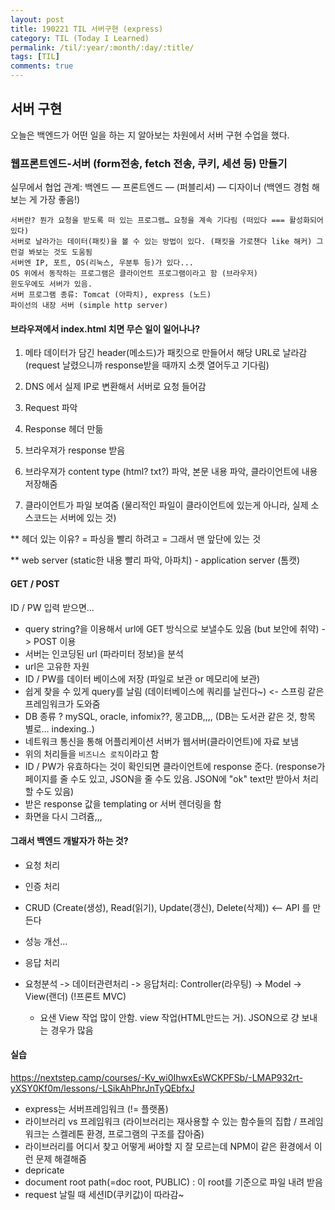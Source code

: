 ```yaml
---
layout: post
title: 190221 TIL 서버구현 (express)
category: TIL (Today I Learned)
permalink: /til/:year/:month/:day/:title/
tags: [TIL]
comments: true
---
```



## **서버 구현**

오늘은 백엔드가 어떤 일을 하는 지 알아보는 차원에서 서버 구현 수업을 했다.  


### 웹프론트엔드-서버 (form전송, fetch 전송, 쿠키, 세션 등) 만들기

실무에서 협업 관계: 백엔드 — 프론트엔드 — (퍼블리셔) — 디자이너  (백엔드 경험 해보는 게 가장 좋음!)

```text
서버란? 뭔가 요청을 받도록 떠 있는 프로그램… 요청을 계속 기다림 (떠있다 === 활성화되어있다)
서버로 날라가는 데이터(패킷)을 볼 수 있는 방법이 있다. (패킷을 가로챈다 like 해커) 그런걸 봐보는 것도 도움됨 
서버엔 IP, 포트, OS(리눅스, 우분투 등)가 있다...   
OS 위에서 동작하는 프로그램은 클라이언트 프로그램이라고 함 (브라우저)
윈도우에도 서버가 있음. 
서버 프로그램 종류: Tomcat (아파치), express (노드) 
파이선의 내장 서버 (simple http server)
```



#### 브라우져에서 index.html 치면 무슨 일이 일어나나?

1) 메타 데이터가 담긴 header(메소드)가 패킷으로 만들어서 해당 URL로 날라감 (request 날렸으니까 response받을 때까지 소켓 열어두고 기다림)

2) DNS 에서 실제 IP로 변환해서 서버로 요청 들어감  

3) Request 파악

4) Response 헤더 만듦 

5) 브라우져가 response 받음

6) 브라우져가 content type (html? txt?) 파악, 본문 내용 파악, 클라이언트에 내용 저장해줌 

7) 클라이언트가 파일 보여줌 (물리적인 파일이 클라이언트에 있는게 아니라, 실제 소스코드는 서버에 있는 것)

** 헤더 있는 이유? = 파싱을 빨리 하려고 = 그래서 맨 앞단에 있는 것 

** web server (static한 내용 빨리 파악, 아파치) - application server (톰캣)



#### GET / POST

ID / PW 입력 받으면...

- query string?을 이용해서 url에 GET 방식으로 보낼수도 있음 (but 보안에 취약) -> POST 이용
- 서버는 인코딩된 url (파라미터 정보)을 분석 
- url은 고유한 자원
- ID / PW를 데이터 베이스에 저장 (파일로 보관 or 메모리에 보관)
- 쉽게 찾을 수 있게 query를 날림 (데이터베이스에 쿼리를 날린다~) <- 스프링 같은 프레임워크가 도와줌 
- DB 종류 ? mySQL, oracle, infomix??,  몽고DB,,,, (DB는 도서관 같은 것, 항목 별로… indexing..)
- 네트워크 통신을 통해 어플리케이션 서버가 웹서버(클라이언트)에 자료 보냄 
- 위의 처리들을 `비즈니스 로직`이라고 함 
- ID / PW가 유효하다는 것이 확인되면 클라이언트에 response 준다. (response가 페이지를 줄 수도 있고, JSON을 줄 수도 있음. JSON에 "ok" text만 받아서 처리할 수도 있음)
- 받은 response 값을 templating or 서버 렌더링을 함 
- 화면을 다시 그려쥼,,,  



#### 그래서 백엔드 개발자가 하는 것?

- 요청 처리 
- 인증 처리 
- CRUD (Create(생성), Read(읽기), Update(갱신), Delete(삭제)) <— API 를 만든다
- 성능 개선… 
- 응답 처리

- 요청분석 -> 데이터관련처리 -> 응답처리: Controller(라우팅)   ->   Model  ->  View(랜더)  (!프론트 MVC)
  - 요샌 View 작업 많이 안함. view 작업(HTML만드는 거). JSON으로 걍 보내는 경우가 많음



#### **실습**

https://nextstep.camp/courses/-Kv_wi0IhwxEsWCKPFSb/-LMAP932rt-yXSY0Kf0m/lessons/-LSikAhPhrJnTyQEbfxJ

- express는 서버프레임워크 (!= 플랫폼)
- 라이브러리 vs 프레임워크 (라이브러리는 재사용할 수 있는 함수들의 집합 / 프레임워크는 스켈레톤 환경, 프로그램의 구조를 잡아줌)
- 라이브러리를 어디서 찾고 어떻게 써야할 지 잘 모르는데 NPM이 같은 환경에서 이런 문제 해결해줌 
- depricate
- document root path(=doc root, PUBLIC) : 이 root를 기준으로 파일 내려 받음
- request 날릴 때 세션ID(쿠키값)이 따라감~ 